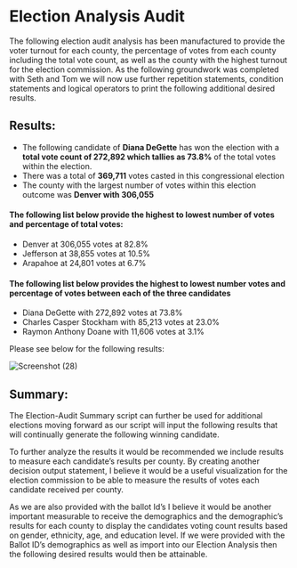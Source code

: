 # Election Analysis Audit

The following election audit analysis has been manufactured to provide the voter turnout for each county, the percentage of votes from each county including the total vote count, as well as the county with the highest turnout for the election commission. As the following groundwork was completed with Seth and Tom we will now use further repetition statements, condition statements and logical operators to print the following additional desired results.

 ## Results:
 - The following candidate of **Diana DeGette** has won the election with a **total vote count of 272,892 which tallies as 73.8%** of the total votes within the election.
 - There was a total of **369,711** votes casted in this congressional election
 - The county with the largest number of votes within this election outcome was **Denver with 306,055**
  
#### The following list below provide the highest to lowest number of votes and percentage of total votes:
  - Denver at 306,055 votes at 82.8%
  - Jefferson at 38,855 votes at 10.5%
  - Arapahoe at 24,801 votes at 6.7%

#### The following list below provides the highest to lowest number votes and percentage of votes between each of the three candidates
   - Diana DeGette with 272,892 votes at 73.8%
   - Charles Casper Stockham with 85,213 votes at 23.0%
   - Raymon Anthony Doane with 11,606 votes at 3.1% 

Please see below for the following results:

![Screenshot (28)](https://user-images.githubusercontent.com/81484054/117603057-26071400-b120-11eb-9160-f075ed225f1b.png)

## Summary: 

The Election-Audit Summary script can further be used for additional elections moving forward as our script will input the following results that will continually generate the following winning candidate.

To further analyze the results it would be recommended we include results to measure each candidate’s results per county. By creating another decision output statement, I believe it would be a useful visualization for the election commission to be able to measure the results of votes each candidate received per county.

As we are also provided with the ballot Id’s I believe it would be another important measurable to receive the demographics and the demographic’s results for each county to display the candidates voting count results based on gender, ethnicity, age, and education level. If we were provided with the Ballot ID’s demographics as well as import into our Election Analysis then the following desired results would then be attainable.

